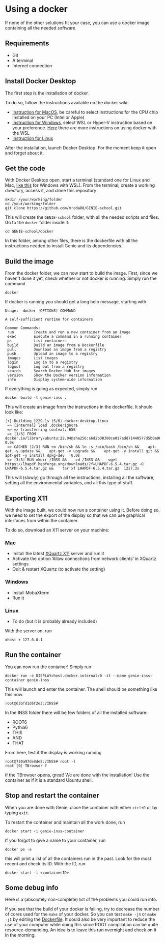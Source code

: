 # Using a docker

If none of the other solutions fit your case, you can use a docker image containing all the needed software.

## Requirements
* Git
* A terminal
* Internet connection


## Install Docker Desktop
The first step is the installation of docker. 

To do so, follow the instructions available on the docker wiki:
 * [Instruction for MacOS](https://docs.docker.com/desktop/install/mac-install/), be careful to select instructions for the CPU chip installed on your PC (Intel or Apple)
 * [Instruction for Windows](https://docs.docker.com/desktop/install/windows-install/), select WSL or Hyper-V instruction based on your preference. [Here](https://docs.docker.com/desktop/wsl/) there are more instructions on using docker with the WSL
 * [Instruction for Linux](https://docs.docker.com/desktop/install/linux-install/)

 After the installation, launch Docker Desktop. For the moment keep it open and forget about it.

## Get the code
With Docker Desktop open, start a terminal (standard one for Linux and Mac, [like this](https://docs.docker.com/desktop/wsl/use-wsl/) for Windows with WSL).
From the terminal, create a working directory, access it, and clone this repository:
```console
mkdir /your/working/folder
cd /your/working/folder
git clone https://github.com/mroda88/GENIE-school.git
```
This will create the `GENIE-school` folder, with all the needed scripts and files. Go to the `docker` folder inside it:
```console
cd GENIE-school/docker
```
In this folder, among other files, there is the dockerfile with all the instructions needed to install Genie and its dependencies.

## Build the image
From the docker folder, we can now start to build the image. First, since we haven't done it yet, check whether or not docker is running. Simply run the command
```console
docker
```
If docker is running you should get a long help message, starting with
<!-- to do: write what to do if docker is not running-->
```
Usage:  docker [OPTIONS] COMMAND

A self-sufficient runtime for containers

Common Commands:
 run         Create and run a new container from an image
 exec        Execute a command in a running container
 ps          List containers
 build       Build an image from a Dockerfile
 pull        Download an image from a registry
 push        Upload an image to a registry
 images      List images
 login       Log in to a registry
 logout      Log out from a registry
 search      Search Docker Hub for images
 version     Show the Docker version information
 info        Display system-wide information
```
If everything is going as expected, simply run
```console
docker build -t genie-inss .
```
This will create an image from the instructions in the dockerfile. It should look like:
```console
[+] Building 1229.1s (5/6) docker:desktop-linux
 => [internal] load .dockerignore
 => => transferring context: 65B 
 => [1/3] FROM docker.io/library/ubuntu:22.04@sha256:a6d2b38300ce017add71440577d5b0a90460d0e57fd7aec21dd0d1b0761bbfb2 0.0s
 => CACHED [2/3] RUN rm /bin/sh && ln -s /bin/bash /bin/sh &&    apt-get -y update &&    apt-get -y upgrade &&    apt-get -y install git &&    apt-get -y install dpkg-dev   0.0s
 => [3/3] RUN mkdir /INSS &&    cd /INSS &&    wget https://lhapdf.hepforge.org/downloads/?f=LHAPDF-6.5.4.tar.gz -O LHAPDF-6.5.4.tar.gz &&    tar xf LHAPDF-6.5.4.tar.gz  1227.3s
 ```
This will (slowly) go through all the instructions, installing all the software, setting all the environmental variables, and all this type of stuff.

## Exporting X11
With the image built, we could now run a container using it. Before doing so, we need to set the export of the display so that we can use graphical interfaces from within the container.

To do so, download an X11 server on your machine:

### Mac
 * Install the latest [XQuartz X11](https://www.xquartz.org/) server and run it
 * Activate the option ‘Allow connections from network clients’ in XQuartz settings
 * Quit & restart XQuartz (to activate the setting)

### Windows
 * Install MobaXterm
 * Run it

### Linux
 * To do (but it is probably already included)

With the server on, run
```console
xhost + 127.0.0.1
```

## Run the container
You can now run the container! Simply run
```console
docker run -e DISPLAY=host.docker.internal:0 -it --name genie-inss-container genie-inss
```

This will launch and enter the container. The shell should be something like this now:
```console
root@63bfd1d6f2e3:/INSS# 
```
In the INSS folder there will be few folders of all the installed software:
 * ROOT6
 * Pythia6
 * THIS
 * AND
 * THAT

From here, test if the display is working running
```console
root@730a97de8de2:/INSS# root -l
root [0] TBrowser f
```
if the TBrowser opens, great! We are done with the installation! Use the container as if it is a standard Ubuntu shell.

## Stop and restart the container
When you are done with Genie, close the container with either `ctrl+D` or by typing `exit`.

To restart the container and maintain all the work done, run
```console
docker start -i genie-inss-container
```

If you forgot to give a name to your container, run
```console
docker ps -a
```
this will print a list of all the containers run in the past. Look for the most recent and check its ID. With the ID, run
```console
docker start -i <containerID>
```


## Some debug info
Here is a (absolutely non-complete) list of the problems you could run into.

If you see that the build of your docker is failing, try to decrease the number of cores used for the ```make``` of your docker. So you can test ```make -j4``` or ```make -j1``` by editing the [Dockerfile](https://github.com/mroda88/GENIE-school/blob/119b86e5c6ef8908b1eff82cb091cf159f7ec310/docker/Dockerfile#L122). It could also be very important to reduce the use of your computer while doing this since ROOT compilation can be quite resource-demanding. An idea is to leave this run overnight and check on it in the morning. 



